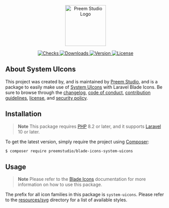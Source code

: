 <p align="center">
    <a href="https://preem.studio" target="_blank">
        <img src="https://raw.githubusercontent.com/PreemStudio/assets/main/logo-text.svg" width="128" alt="Preem Studio Logo" />
    </a>
</p>

<p align="center">
    <a href="https://github.com/PreemStudio/blade-icons-system-uicons/actions">
        <img src="https://badge.sh/github/check-runs/PreemStudio/blade-icons-system-uicons" alt="Checks" />
    </a>
    <a href="https://packagist.org/packages/preemstudio/blade-icons-system-uicons">
        <img src="https://badge.sh/packagist/downloads/PreemStudio/blade-icons-system-uicons" alt="Downloads" />
    </a>
    <a href="https://packagist.org/packages/preemstudio/blade-icons-system-uicons">
        <img src="https://badge.sh/packagist/version/PreemStudio/blade-icons-system-uicons" alt="Version" />
    </a>
    <a href="https://packagist.org/packages/preemstudio/blade-icons-system-uicons">
        <img src="https://badge.sh/packagist/license/PreemStudio/blade-icons-system-uicons" alt="License" />
    </a>
</p>

## About System UIcons

This project was created by, and is maintained by [Preem Studio](https://github.com/PreemStudio), and is a package to easily make use of [System UIcons](https://github.com/CoreyGinnivan/system-uicons) with Laravel Blade Icons. Be sure to browse through the [changelog](CHANGELOG.md), [code of conduct](.github/CODE_OF_CONDUCT.md), [contribution guidelines](.github/CONTRIBUTING.md), [license](LICENSE), and [security policy](.github/SECURITY.md).

## Installation

> **Note**
> This package requires [PHP](https://www.php.net/) 8.2 or later, and it supports [Laravel](https://laravel.com/) 10 or later.

To get the latest version, simply require the project using [Composer](https://getcomposer.org/):

```bash
$ composer require preemstudio/blade-icons-system-uicons
```

## Usage

> **Note**
> Please refer to the [Blade Icons](https://github.com/PreemStudio/blade-icons) documentation for more information on how to use this package.

The prefix for all icon families in this package is `system-uicons`. Please refer to the [resources/svg](/resources/svg) directory for a list of available styles.
